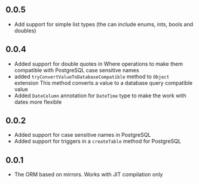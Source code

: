 ## 0.0.5
- Add support for simple list types (the can include enums, ints, bools and doubles)
## 0.0.4
- Added support for double quotes in Where operations to make them compatible with PostgreSQL case sensitive names
- added `tryConvertValueToDatabaseCompatible` method to `Object` extension 
This method converts a value to a database query compatible value
- Added `DateColumn` annotation for `DateTime` type to make the work with dates more flexible
## 0.0.2
- Added support for case sensitive names in PostgreSQL
- Added support for triggers in a `createTable` method for PostgreSQL
## 0.0.1
- The ORM based on mirrors. Works with JIT compilation only
